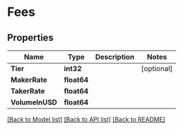 # Fees

## Properties

Name | Type | Description | Notes
------------ | ------------- | ------------- | -------------
**Tier** | **int32** |  | [optional] 
**MakerRate** | **float64** |  | 
**TakerRate** | **float64** |  | 
**VolumeInUSD** | **float64** |  | 

[[Back to Model list]](../README.md#documentation-for-models) [[Back to API list]](../README.md#documentation-for-api-endpoints) [[Back to README]](../README.md)


